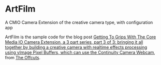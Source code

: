 # ArtFilm
A CMIO Camera Extension of the creative camera type, with configuration app

ArtFilm is the sample code for the blog post [Getting To Grips With The Core Media IO Camera Extension, a 3 part series, part 3 of 3: bringing it all together by building a creative camera with realtime effects processing using vImage Pixel Buffers, which can use the Continuity Camera Webcam](https://theoffcuts.org/posts/core-media-io-camera-extensions-part-three/), from [The Offcuts](https://www.theoffcuts.org).
